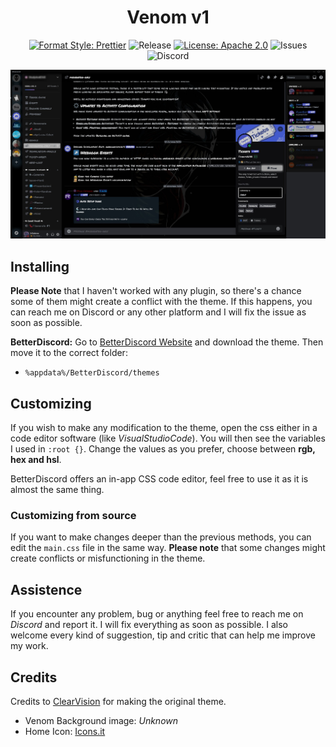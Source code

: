 [prettier-badge]: https://img.shields.io/badge/Code_Style-Prettier-%23FFC0CB
[prettier-link]: https://github.com/prettier/prettier
[release-badge]: https://img.shields.io/badge/Release-v1.0.0-%23brightgreen
[apache-license]: https://img.shields.io/badge/License-Apache_2.0-%23D2042D
[license-link]: https://www.apache.org/licenses/LICENSE-2.0
[issues-badge]: https://img.shields.io/badge/Issues_to_fix-0-yellow
[discord-badge]: https://img.shields.io/badge/Discord-rGabrex-%235865F2

<div align="center">
  
# Venom v1
[![Format Style: Prettier][prettier-badge]][prettier-link]
![Release][release-badge]
[![License: Apache 2.0][apache-license]][license-link]
![Issues][issues-badge]
![Discord][discord-badge]

</div>

![First screenshot of the theme](https://github.com/rGabrex/Venom-Theme/blob/main/pics/screenshots/server_page_screenshot.jpg)


## Installing
**Please Note** that I haven't worked with any plugin, so there's a chance some of them might create a conflict with the theme. If this happens, you can reach me on Discord or any other
platform and I will fix the issue as soon as possible.

**BetterDiscord:**
Go to [BetterDiscord Website](https://betterdiscord.app) and download the theme.
Then move it to the correct folder:
- `%appdata%/BetterDiscord/themes`


## Customizing
If you wish to make any modification to the theme, open the css either in a code editor software (like _VisualStudioCode_).
You will then see the variables I used in `:root {}`. Change the values as you prefer, choose between **rgb, hex and hsl**.  

BetterDiscord offers an in-app CSS code editor, feel free to use it as it is almost the same thing.

### Customizing from source
If you want to make changes deeper than the previous methods, you can edit the `main.css` file in the same way. **Please note** that some changes might create conflicts or misfunctioning in the theme.


## Assistence
If you encounter any problem, bug or anything feel free to reach me on _Discord_ and report it. I will fix everything as soon as possible. I also welcome every kind of suggestion, tip and critic that can help me improve my work.


## Credits
Credits to [ClearVision](https://github.com/ClearVision/ClearVision-v6) for making the original theme.
- Venom Background image: _Unknown_
- Home Icon: [Icons.it](https://icons8.it/icons/)

